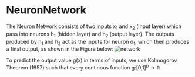 # NeuronNetwork
The Neuron Network consists of two inputs x<sub>1</sub> and x<sub>2</sub> (input layer) which pass into neurons h<sub>1</sub> (hidden layer) and h<sub>2</sub> (output layer).
The outputs produced by h<sub>1</sub> and h<sub>2</sub> act as the inputs for neuron o<sub>1</sub>, which then produces a final output,
as shown in the Figure below:
![network](https://victorzhou.com/27cf280166d7159c0465a58c68f99b39/network3.svg)

To predict the output value g(x) in terms of inputs, we use Kolmogorov Theorem (1957) such that every continous function g:[0,1]<sup>p</sup> → <span>ℝ</span>

